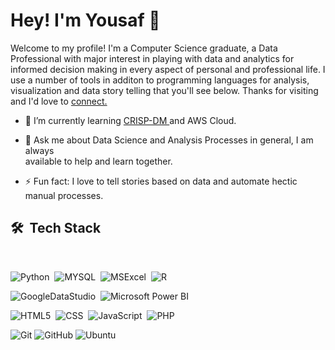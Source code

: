 # Hey! I'm Yousaf 👋

Welcome to my profile! I'm a Computer Science graduate, a Data Professional with major interest in playing with data and analytics for informed decision making in every aspect of personal and professional life. I use a number of tools in additon to programming languages for analysis, visualization and data story telling that you'll see below. Thanks for visiting and I'd love to <a href="https://www.linkedin.com/in/yousaf530/" target='_blank'> connect. </a>

- 🌱 I’m currently learning <a href="https://www.sv-europe.com/crisp-dm-methodology/#:~:text=CRISP%2DDM%20stands%20for%20cross,claim%20any%20ownership%20over%20it." target='_blank'> CRISP-DM </a> and AWS Cloud.

- 💬 Ask me about Data Science and Analysis Processes in general, I am always <br> available to help and learn together.

- ⚡ Fun fact: I love to tell stories based on data and automate hectic manual processes.

<h2> 🛠 &nbsp;Tech Stack</h2>
<br>

![Python](https://img.shields.io/badge/Python-14354C?style=logo=python&logoColor=white)&nbsp;
![MYSQL](https://img.shields.io/badge/MySQL-00000F)&nbsp;
![MSExcel](https://img.shields.io/badge/Microsoft_Excel-217346)&nbsp;
![R](https://img.shields.io/badge/R-276DC3)

![GoogleDataStudio](https://img.shields.io/badge/Google_Data_Studio-E34F26.svg?)&nbsp;
![Microsoft Power BI](https://img.shields.io/badge/Microsoft_Power_BI-276DC3.svg?)

![HTML5](https://img.shields.io/badge/HTML5-E34F26?)&nbsp;
![CSS](https://img.shields.io/badge/CSS-239120)&nbsp;
![JavaScript](https://img.shields.io/badge/JavaScript-323330)&nbsp;
![PHP](https://img.shields.io/badge/PHP-777BB4)

![Git](https://img.shields.io/badge/Git-F05032)
![GitHub](https://img.shields.io/badge/GitHub-100000)
![Ubuntu](https://img.shields.io/badge/Ubuntu-E95420)
